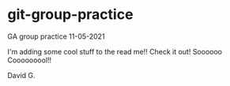 # git-group-practice
GA group practice 11-05-2021

I'm adding some cool stuff to the read me!! Check it out!  Soooooo Cooooooool!!

David G.